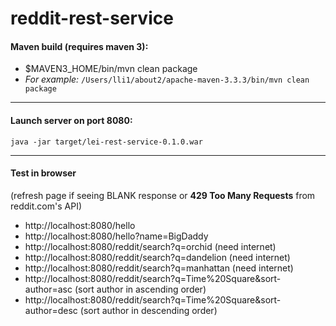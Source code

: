 # reddit-rest-service

#### Maven build (requires maven 3):
- $MAVEN3_HOME/bin/mvn clean package
- *For example:* ``` /Users/lli1/about2/apache-maven-3.3.3/bin/mvn clean package ```

___

#### Launch server on port 8080:
``` java -jar target/lei-rest-service-0.1.0.war ```

___

#### Test in browser
(refresh page if seeing BLANK response or  **429 Too Many Requests** from reddit.com's API)
- http://localhost:8080/hello
- http://localhost:8080/hello?name=BigDaddy
- http://localhost:8080/reddit/search?q=orchid (need internet)
- http://localhost:8080/reddit/search?q=dandelion (need internet)
- http://localhost:8080/reddit/search?q=manhattan (need internet)
- http://localhost:8080/reddit/search?q=Time%20Square&sort-author=asc (sort author in ascending order)
- http://localhost:8080/reddit/search?q=Time%20Square&sort-author=desc (sort author in descending order)
